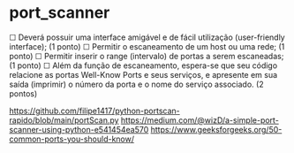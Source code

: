 # port_scanner

&#x2610; Deverá possuir uma interface amigável e de fácil utilização (user-friendly interface); (1 ponto)
&#x2610; Permitir o escaneamento de um host ou uma rede; (1 ponto)
&#x2610; Permitir inserir o range (intervalo) de portas a serem escaneadas; (1 ponto)
&#x2610; Além da função de escaneamento, espera-se que seu código relacione as portas Well-Know Ports e seus serviços, e apresente em sua saída (imprimir) o número da porta e o nome do serviço associado. (2 pontos)

https://github.com/filipe1417/python-portscan-rapido/blob/main/portScan.py 
https://medium.com/@wizD/a-simple-port-scanner-using-python-e541454ea570
https://www.geeksforgeeks.org/50-common-ports-you-should-know/